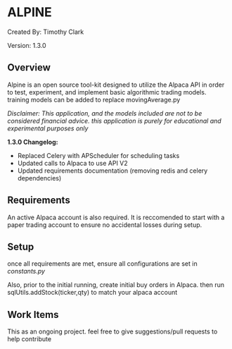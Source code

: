 # ALPINE
Created By: Timothy Clark

Version: 1.3.0

## Overview
Alpine is an open source tool-kit designed to utilize the Alpaca API in order to test, experiment, and 
implement basic algorithmic trading models. training models can be added to replace movingAverage.py

*Disclaimer: This application, and the models included are not to be considered financial advice. this application is 
purely for educational and experimental purposes only*

**1.3.0 Changelog:** 
- Replaced Celery with APScheduler for scheduling tasks 
- Updated calls to Alpaca to use API V2 
- Updated requirements documentation (removing redis and celery dependencies)

## Requirements

An active Alpaca account is also required. It is reccomended to start with a paper trading account to ensure no accidental losses during setup.

## Setup
once all requirements are met, ensure all configurations are set in *constants.py*

Also, prior to the initial running, create initial buy orders in Alpaca. then run 
sqlUtils.addStock(ticker,qty) to match your alpaca account 

## Work Items
This as an ongoing project. feel free to give suggestions/pull requests to help contribute
